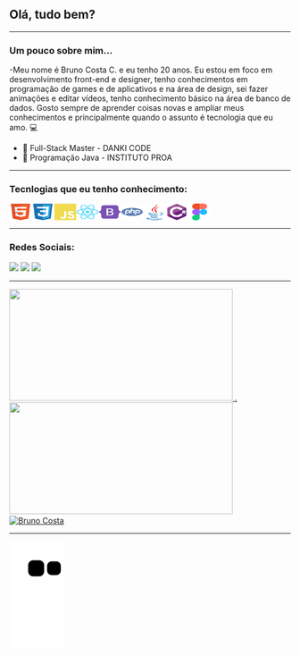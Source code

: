 ## Olá, tudo bem?     

<hr />

<!--Mini introdução-->

<h3>Um pouco sobre mim...</h3>
-Meu nome é Bruno Costa C. e eu tenho 20 anos. Eu estou em foco em desenvolvimento front-end e designer, tenho conhecimentos em programação de games e de aplicativos e na área de design, sei fazer animações e editar vídeos, tenho conhecimento básico na área de banco de dados. Gosto sempre de aprender coisas novas e ampliar meus conhecimentos e principalmente quando o assunto é tecnologia que eu amo. 💻

<br/> 

- 🎲 Full-Stack Master - DANKI CODE
- 🌱 Programação Java - INSTITUTO PROA
 
<hr />
  
<!--Habilidades-->
 
 <h3>Tecnlogias que eu tenho conhecimento:</h3>
 
<img align="center" alt="HTML5" height="30" width="40" src="https://github.com/devicons/devicon/blob/master/icons/html5/html5-original.svg"><img align="center"   alt="CSS3" height="30" width="40" src="https://github.com/devicons/devicon/blob/master/icons/css3/css3-original.svg"><img align="center" alt="Js" height="30"     width="40" src="https://github.com/devicons/devicon/blob/master/icons/javascript/javascript-plain.svg"><img align="center" alt="ReactJS" height="30" width="40"       src="https://github.com/devicons/devicon/blob/master/icons/react/react-original.svg"><img align="center" alt="Bootstrap" height="30" width="40"                         src="https://github.com/devicons/devicon/blob/master/icons/bootstrap/bootstrap-plain.svg"><img align="center" alt="PHP" height="30" width="40"                         src="https://github.com/devicons/devicon/blob/master/icons/php/php-plain.svg"><img align="center" alt="JAVA" height="30" width="40"                                     src="https://github.com/devicons/devicon/blob/master/icons/java/java-original.svg"><img align="center" alt="Csharp" height="30" width="40"                             src="https://github.com/devicons/devicon/blob/master/icons/csharp/csharp-original.svg"><img align="center" alt="Figma" height="30" width="40"                           src="https://github.com/devicons/devicon/blob/master/icons/figma/figma-original.svg">

<hr />
 
<!--Redes Sociais e animação-->
  <h3>Redes Sociais:</h3>
 
<div> 
  <a href="https://www.instagram.com/bruno.costa.c/" target="_blank"><img src="https://img.shields.io/badge/Instagram-E4405F?style=for-the-badge&logo=instagram&logoColor=white" target="_blank"></a>
  <a href="https://www.linkedin.com/in/bruno-costa-a643621b2/" target="_blank"><img src="https://img.shields.io/badge/LinkedIn-0077B5?style=for-the-badge&logo=linkedin&logoColor=white" target="_blank"></a> 
  <a href = "mailto:bruno_costa12@hotmail.com"><img src="https://img.shields.io/badge/-Gmail-%23333?style=for-the-badge&logo=gmail&logoColor=white" target="_blank"></a>
 
<hr />
 
<!--Tables do Github-->

<div>
  <a href="https://github.com/ihyperbr">
  <img height="200em" width="400em" = src = "https://github-readme-stats.vercel.app/api/top-langs/?username=ihyperbr&theme=discord_old_blurple&layout=compact"/> .  
  <img height="200em" width="400em" = src="https://github-readme-stats.vercel.app/api?username=ihyperbr&show_icons=true&theme=discord_old_blurple&include_all_commits=true&count_private=true"/>
</div>
<img src="https://komarev.com/ghpvc/?username=ihyperbr&color=blue" alt="Bruno Costa" />
 
<hr />
 
![Snake animation](https://github.com/ihyperbr/ihyperbr/blob/output/github-contribution-grid-snake.svg)
 
</div>
